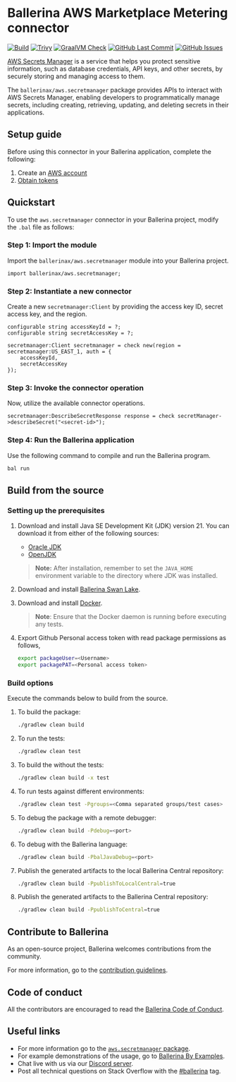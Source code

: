 # Ballerina AWS Marketplace Metering connector

[![Build](https://github.com/ballerina-platform/module-ballerinax-aws.secretmanager/actions/workflows/ci.yml/badge.svg)](https://github.com/ballerina-platform/module-ballerinax-aws.secretmanager/actions/workflows/ci.yml)
[![Trivy](https://github.com/ballerina-platform/module-ballerinax-aws.secretmanager/actions/workflows/trivy-scan.yml/badge.svg)](https://github.com/ballerina-platform/module-ballerinax-aws.secretmanager/actions/workflows/trivy-scan.yml)
[![GraalVM Check](https://github.com/ballerina-platform/module-ballerinax-aws.secretmanager/actions/workflows/build-with-bal-test-graalvm.yml/badge.svg)](https://github.com/ballerina-platform/module-ballerinax-aws.secretmanager/actions/workflows/build-with-bal-test-graalvm.yml)
[![GitHub Last Commit](https://img.shields.io/github/last-commit/ballerina-platform/module-ballerinax-aws.secretmanager.svg)](https://github.com/ballerina-platform/module-ballerinax-aws.secretmanager/commits/main)
[![GitHub Issues](https://img.shields.io/github/issues/ballerina-platform/ballerina-library/module/aws.secretmanager.svg?label=Open%20Issues)](https://github.com/ballerina-platform/ballerina-library/labels/module%2Faws.secretmanager)

[AWS Secrets Manager](https://docs.aws.amazon.com/secretsmanager/latest/userguide/intro.html) is a service that helps you protect sensitive information, such as database credentials, API keys, and other secrets, by securely storing and managing access to them.

The `ballerinax/aws.secretmanager` package provides APIs to interact with AWS Secrets Manager, enabling developers to programmatically manage secrets, including creating, retrieving, updating, and deleting secrets in their applications.

## Setup guide
Before using this connector in your Ballerina application, complete the following:
1. Create an [AWS account](https://portal.aws.amazon.com/billing/signup?nc2=h_ct&src=default&redirect_url=https%3A%2F%2Faws.amazon.com%2Fregistration-confirmation#/start)
2. [Obtain tokens](https://docs.aws.amazon.com/IAM/latest/UserGuide/id_credentials_access-keys.html)

## Quickstart

To use the `aws.secretmanager` connector in your Ballerina project, modify the `.bal` file as follows:

### Step 1: Import the module

Import the `ballerinax/aws.secretmanager` module into your Ballerina project.

```ballerina
import ballerinax/aws.secretmanager;
```

### Step 2: Instantiate a new connector

Create a new `secretmanager:Client` by providing the access key ID, secret access key, and the region.

```ballerina
configurable string accessKeyId = ?;
configurable string secretAccessKey = ?;

secretmanager:Client secretmanager = check new(region = secretmanager:US_EAST_1, auth = {
    accessKeyId,
    secretAccessKey
});
```

### Step 3: Invoke the connector operation

Now, utilize the available connector operations.

```ballerina
secretmanager:DescribeSecretResponse response = check secretManager->describeSecret("<secret-id>");
```

### Step 4: Run the Ballerina application

Use the following command to compile and run the Ballerina program.

```bash
bal run
```

## Build from the source

### Setting up the prerequisites

1. Download and install Java SE Development Kit (JDK) version 21. You can download it from either of the following sources:

    * [Oracle JDK](https://www.oracle.com/java/technologies/downloads/)
    * [OpenJDK](https://adoptium.net/)

   > **Note:** After installation, remember to set the `JAVA_HOME` environment variable to the directory where JDK was installed.

2. Download and install [Ballerina Swan Lake](https://ballerina.io/).

3. Download and install [Docker](https://www.docker.com/get-started).

   > **Note**: Ensure that the Docker daemon is running before executing any tests.

4. Export Github Personal access token with read package permissions as follows,

    ```bash
    export packageUser=<Username>
    export packagePAT=<Personal access token>
    ```

### Build options

Execute the commands below to build from the source.

1. To build the package:

   ```bash
   ./gradlew clean build
   ```

2. To run the tests:

   ```bash
   ./gradlew clean test
   ```

3. To build the without the tests:

   ```bash
   ./gradlew clean build -x test
   ```

4. To run tests against different environments:

   ```bash
   ./gradlew clean test -Pgroups=<Comma separated groups/test cases>
   ```

5. To debug the package with a remote debugger:

   ```bash
   ./gradlew clean build -Pdebug=<port>
   ```

6. To debug with the Ballerina language:

   ```bash
   ./gradlew clean build -PbalJavaDebug=<port>
   ```

7. Publish the generated artifacts to the local Ballerina Central repository:

    ```bash
    ./gradlew clean build -PpublishToLocalCentral=true
    ```

8. Publish the generated artifacts to the Ballerina Central repository:

   ```bash
   ./gradlew clean build -PpublishToCentral=true
   ```

## Contribute to Ballerina

As an open-source project, Ballerina welcomes contributions from the community.

For more information, go to the [contribution guidelines](https://github.com/ballerina-platform/ballerina-lang/blob/master/CONTRIBUTING.md).

## Code of conduct

All the contributors are encouraged to read the [Ballerina Code of Conduct](https://ballerina.io/code-of-conduct).

## Useful links

* For more information go to the [`aws.secretmanager` package](https://central.ballerina.io/ballerinax/aws.secretmanager/latest).
* For example demonstrations of the usage, go to [Ballerina By Examples](https://ballerina.io/learn/by-example/).
* Chat live with us via our [Discord server](https://discord.gg/ballerinalang).
* Post all technical questions on Stack Overflow with the [#ballerina](https://stackoverflow.com/questions/tagged/ballerina) tag.
